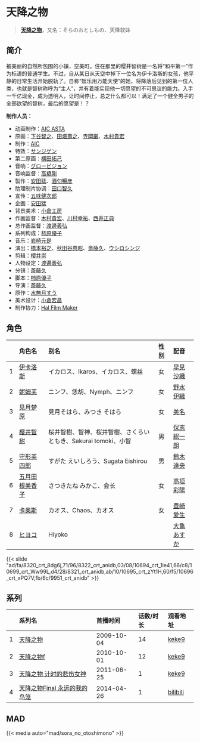 # 天降之物


> <u>**[天降之物](https://bgm.tv/subject/2617)**</u>，又名：そらのおとしもの、天降软妹

## 简介

被美丽的自然所包围的小镇，空美町。住在那里的樱井智树是一名将“和平第一”作为标语的普通学生。不过，自从某日从天空中掉下一位名为伊卡洛斯的女孩，他平静的日常生活开始脱轨了。自称“娱乐用万能天使”的她，将降落后见到的第一位人类，也就是智树称呼为“主人”，并有着能实现他一切愿望的不可思议的能力。入手一千亿现金，成为透明人，让时间停止，总之什么都可以！满足了一个健全男子的全部欲望的智树，最后的愿望是！？

**制作人员：**
- 动画制作：[AIC ASTA](https://bgm.tv/person/29036)
- 原画：[下谷智之](https://bgm.tv/person/3485)、[田畑壽之](https://bgm.tv/person/13809)、[寺岡巌](https://bgm.tv/person/11592)、[木村貴宏](https://bgm.tv/person/419)
- 制作：[AIC](https://bgm.tv/person/402)
- 特效：[サンジゲン](https://bgm.tv/person/7061)
- 第二原画：[横田拓己](https://bgm.tv/person/13045)
- 音响：[グロービジョン](https://bgm.tv/person/25182)
- 音响监督：[高橋剛](https://bgm.tv/person/511)
- 製作：[安田猛](https://bgm.tv/person/710)、[酒匂暢彦](https://bgm.tv/person/3597)
- 助理制片协调：[田口智久](https://bgm.tv/person/12248)
- 宣传：[五味健次郎](https://bgm.tv/person/35965)
- 企画：[安田猛](https://bgm.tv/person/710)
- 背景美术：[小倉工房](https://bgm.tv/person/18542)
- 作画监督：[木村貴宏](https://bgm.tv/person/419)、[川村幸祐](https://bgm.tv/person/8859)、[西井正典](https://bgm.tv/person/11232)
- 总作画监督：[渡邊義弘](https://bgm.tv/person/3104)
- 系列构成：[柿原優子](https://bgm.tv/person/3326)
- 音乐：[岩崎元是](https://bgm.tv/person/2467)
- 演出：[橋本裕之](https://bgm.tv/person/13018)、[秋田谷典昭](https://bgm.tv/person/7549)、[斎藤久](https://bgm.tv/person/3486)、[ウシロシンジ](https://bgm.tv/person/11565)
- 剪辑：[櫻井崇](https://bgm.tv/person/12420)
- 人物设定：[渡邊義弘](https://bgm.tv/person/3104)
- 分镜：[斎藤久](https://bgm.tv/person/3486)
- 脚本：[柿原優子](https://bgm.tv/person/3326)
- 导演：[斎藤久](https://bgm.tv/person/3486)
- 原作：[水無月すう](https://bgm.tv/person/8405)
- 美术设计：[小倉宏昌](https://bgm.tv/person/11836)
- 制作协力：[Hal Film Maker](https://bgm.tv/person/2604)

## 角色

|     |   角色名   |   别名  | 性别 |  配音  |
|:--- |:------  |:----      |:---  |:--   |
| 1 | [伊卡洛斯](https://bgm.tv/character/8320) | イカロス、Ikaros、イカロス、螺丝 | 女 | [早見沙織](https://bgm.tv/person/4895) |
| 2 | [妮姆芙](https://bgm.tv/character/8322) | ニンフ、恁胡、Nymph、ニンフ | 女 | [野水伊織](https://bgm.tv/person/5162) |
| 3 | [见月楚原](https://bgm.tv/character/10694) | 見月そはら、みつき そはら | 女 | [美名](https://bgm.tv/person/5704) |
| 4 | [樱井智树](https://bgm.tv/character/10699) | 桜井智樹、智神、桜井智樹、さくらい ともき、Sakurai tomoki、小智 | 男 | [保志総一朗](https://bgm.tv/person/3884) |
| 5 | [守形英四郎](https://bgm.tv/character/8321) | すがた えいしろう、Sugata Eishirou | 男 | [鈴木達央](https://bgm.tv/person/5031) |
| 6 | [五月田根美香子](https://bgm.tv/character/10695) | さつきたね みかこ、会长 | 女 | [高垣彩陽](https://bgm.tv/person/4757) |
| 7 | [卡奥斯](https://bgm.tv/character/10696) | カオス、Chaos、カオス | 女 | [豊崎愛生](https://bgm.tv/person/5001) |
| 8 | [ヒヨコ](https://bgm.tv/character/9951) | Hiyoko |  | [大亀あすか](https://bgm.tv/person/5008) |

{{< slide "ad/fa/8320_crt_8dg6j,71/96/8322_crt_anidb,03/08/10694_crt_1ie41,66/c8/10699_crt_Ww99L,d4/28/8321_crt_anidb,ab/10/10695_crt_zYt1H,60/f5/10696_crt_xPQ7V,fb/6c/9951_crt_anidb" >}}

## 系列

|     | 系列名               | 首播时间       | 话数/时长 | 观看地址                                                      |
| :-- | :---------------- | :--------- | :---- | :-------------------------------------------------------- |
| 1   |[天降之物](https://bgm.tv/subject/2617)| 2009-10-04 | 14    | [keke9](https://www.keke9.app/play/23474-4-183417.html)   |
| 2   |[天降之物f](https://bgm.tv/subject/7150)| 2010-10-01 | 12    | [keke9](https://www.keke9.app/play/23473-4-183405.html)   |
| 3   |[天降之物 计时的悲伤女神](https://bgm.tv/subject/12576)| 2011-06-25 | 1     | [keke9](https://www.keke9.app/play/23472-4-183404.html)   |
| 4   |[天降之物Final 永远的我的鸟笼](https://bgm.tv/subject/86445)| 2014-04-26 | 1     | [bilibili](https://www.bilibili.com/bangumi/play/ep17501) |


## MAD

{{< media auto="mad/sora_no_otoshimono"  >}}
